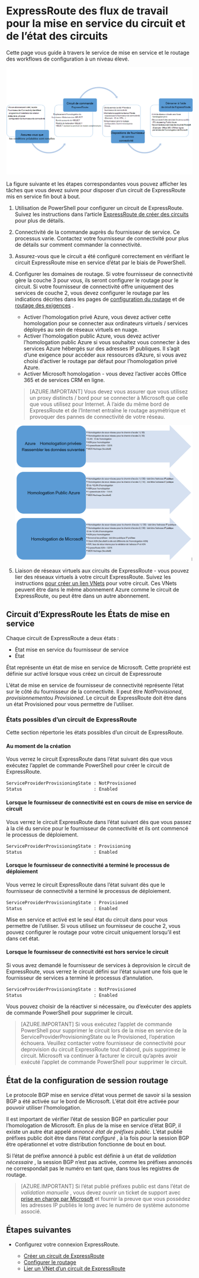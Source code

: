 <properties
   pageTitle="Workflows de configuration d’un circuit de ExpressRoute | Microsoft Azure"
   description="Cette page vous guide à travers les flux de travail pour la configuration peerings et circuit de ExpressRoute"
   documentationCenter="na"
   services="expressroute"
   authors="cherylmc"
   manager="carmonm"
   editor="" />
<tags
   ms.service="expressroute"
   ms.devlang="na"
   ms.topic="article" 
   ms.tgt_pltfrm="na"
   ms.workload="infrastructure-services"
   ms.date="10/10/2016"
   ms.author="cherylmc"/>

# <a name="expressroute-workflows-for-circuit-provisioning-and-circuit-states"></a>ExpressRoute des flux de travail pour la mise en service du circuit et de l’état des circuits

Cette page vous guide à travers le service de mise en service et le routage des workflows de configuration à un niveau élevé.

![](./media/expressroute-workflows/expressroute-circuit-workflow.png)

La figure suivante et les étapes correspondantes vous pouvez afficher les tâches que vous devez suivre pour disposer d’un circuit de ExpressRoute mis en service fin bout à bout. 

1. Utilisation de PowerShell pour configurer un circuit de ExpressRoute. Suivez les instructions dans l’article [ExpressRoute de créer des circuits](expressroute-howto-circuit-classic.md) pour plus de détails.

2. Connectivité de la commande auprès du fournisseur de service. Ce processus varie. Contactez votre fournisseur de connectivité pour plus de détails sur comment commander la connectivité.

3. Assurez-vous que le circuit a été configuré correctement en vérifiant le circuit ExpressRoute mise en service d’état par le biais de PowerShell. 

4. Configurer les domaines de routage. Si votre fournisseur de connectivité gère la couche 3 pour vous, ils seront configurer le routage pour le circuit. Si votre fournisseur de connectivité offre uniquement des services de couche 2, vous devez configurer le routage par les indications décrites dans les pages de [configuration du routage](expressroute-howto-routing-classic.md) et de [routage des exigences](expressroute-routing.md) .

    -  Activer l’homologation privé Azure, vous devez activer cette homologation pour se connecter aux ordinateurs virtuels / services déployés au sein de réseaux virtuels en nuage.
    -  Activer l’homologation public Azure, vous devez activer l’homologation public Azure si vous souhaitez vous connecter à des services Azure hébergés sur des adresses IP publiques. Il s’agit d’une exigence pour accéder aux ressources d’Azure, si vous avez choisi d’activer le routage par défaut pour l’homologation privé Azure.
    -  Activer Microsoft homologation - vous devez l’activer accès Office 365 et de services CRM en ligne. 
    
    >[AZURE.IMPORTANT] Vous devez vous assurer que vous utilisez un proxy distincts / bord pour se connecter à Microsoft que celle que vous utilisez pour Internet. À l’aide du même bord de ExpressRoute et de l’Internet entraîne le routage asymétrique et provoquer des pannes de connectivité de votre réseau.

    ![](./media/expressroute-workflows/routing-workflow.png)


5. Liaison de réseaux virtuels aux circuits de ExpressRoute - vous pouvez lier des réseaux virtuels à votre circuit ExpressRoute. Suivez les instructions [pour créer un lien VNets](expressroute-howto-linkvnet-arm.md) pour votre circuit. Ces VNets peuvent être dans le même abonnement Azure comme le circuit de ExpressRoute, ou peut être dans un autre abonnement.


## <a name="expressroute-circuit-provisioning-states"></a>Circuit d’ExpressRoute les États de mise en service

Chaque circuit de ExpressRoute a deux états :

- État mise en service du fournisseur de service
- État

État représente un état de mise en service de Microsoft. Cette propriété est définie sur activé lorsque vous créez un circuit de Expressroute

L’état de mise en service de fournisseur de connectivité représente l’état sur le côté du fournisseur de la connectivité. Il peut être *NotProvisioned*, *provisionnement*ou *Provisioned*. Le circuit de ExpressRoute doit être dans un état Provisioned pour vous permettre de l’utiliser.

### <a name="possible-states-of-an-expressroute-circuit"></a>États possibles d’un circuit de ExpressRoute

Cette section répertorie les états possibles d’un circuit de ExpressRoute.

#### <a name="at-creation-time"></a>Au moment de la création

Vous verrez le circuit ExpressRoute dans l’état suivant dès que vous exécutez l’applet de commande PowerShell pour créer le circuit de ExpressRoute.

    ServiceProviderProvisioningState : NotProvisioned
    Status                           : Enabled


#### <a name="when-connectivity-provider-is-in-the-process-of-provisioning-the-circuit"></a>Lorsque le fournisseur de connectivité est en cours de mise en service de circuit

Vous verrez le circuit ExpressRoute dans l’état suivant dès que vous passez à la clé du service pour le fournisseur de connectivité et ils ont commencé le processus de déploiement.

    ServiceProviderProvisioningState : Provisioning
    Status                           : Enabled


#### <a name="when-connectivity-provider-has-completed-the-provisioning-process"></a>Lorsque le fournisseur de connectivité a terminé le processus de déploiement

Vous verrez le circuit ExpressRoute dans l’état suivant dès que le fournisseur de connectivité a terminé le processus de déploiement.

    ServiceProviderProvisioningState : Provisioned
    Status                           : Enabled

Mise en service et activé est le seul état du circuit dans pour vous permettre de l’utiliser. Si vous utilisez un fournisseur de couche 2, vous pouvez configurer le routage pour votre circuit uniquement lorsqu’il est dans cet état.

#### <a name="when-connectivity-provider-is-deprovisioning-the-circuit"></a>Lorsque le fournisseur de connectivité est hors service le circuit

Si vous avez demandé le fournisseur de services à deprovision le circuit de ExpressRoute, vous verrez le circuit défini sur l’état suivant une fois que le fournisseur de services a terminé le processus d’annulation.


    ServiceProviderProvisioningState : NotProvisioned
    Status                           : Enabled


Vous pouvez choisir de la réactiver si nécessaire, ou d’exécuter des applets de commande PowerShell pour supprimer le circuit.  

>[AZURE.IMPORTANT] Si vous exécutez l’applet de commande PowerShell pour supprimer le circuit lors de la mise en service de la ServiceProviderProvisioningState ou le Provisioned, l’opération échouera. Veuillez contacter votre fournisseur de connectivité pour deprovision du circuit ExpressRoute tout d’abord, puis supprimez le circuit. Microsoft va continuer à facturer le circuit qu’après avoir exécuté l’applet de commande PowerShell pour supprimer le circuit.


## <a name="routing-session-configuration-state"></a>État de la configuration de session routage

Le protocole BGP mise en service d’état vous permet de savoir si la session BGP a été activée sur le bord de Microsoft. L’état doit être activée pour pouvoir utiliser l’homologation.

Il est important de vérifier l’état de session BGP en particulier pour l’homologation de Microsoft. En plus de la mise en service d’état BGP, il existe un autre état appelé *annoncé état de préfixes public*. L’état publié préfixes public doit être dans l’état *configuré* , à la fois pour la session BGP être opérationnel et votre distribution fonctionne de bout en bout. 

Si l’état de préfixe annoncé à public est définie à un état de *validation nécessaire* , la session BGP n’est pas activée, comme les préfixes annoncés ne correspondait pas le numéro en tant que, dans tous les registres de routage. 

>[AZURE.IMPORTANT] Si l’état publié préfixes public est dans l’état de *validation manuelle* , vous devez ouvrir un ticket de support avec [prise en charge par Microsoft](https://portal.azure.com/?#blade/Microsoft_Azure_Support/HelpAndSupportBlade) et fournir la preuve que vous possédez les adresses IP publiés le long avec le numéro de système autonome associé.


## <a name="next-steps"></a>Étapes suivantes

- Configurez votre connexion ExpressRoute.

    - [Créer un circuit de ExpressRoute](expressroute-howto-circuit-arm.md)
    - [Configurer le routage](expressroute-howto-routing-arm.md)
    - [Lier un VNet d’un circuit de ExpressRoute](expressroute-howto-linkvnet-arm.md)
